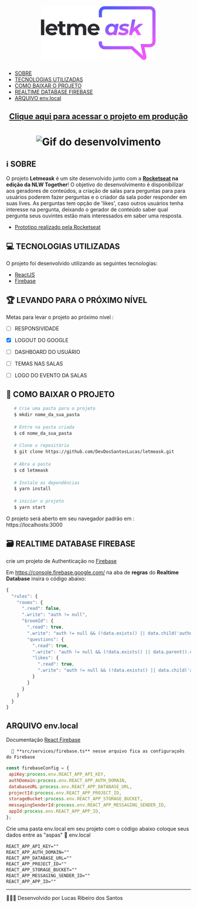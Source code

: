 <h1 align = "center" >
   <img src = "./src/assets/images/logo.svg" alt = "Logo LetmeAsk" />
</h1>

- [SOBRE](#-sobre)
- [TECNOLOGIAS UTILIZADAS](#-TECNOLOGIAS-UTILIZADAS)
- [COMO BAIXAR O PROJETO](#-COMO-BAIXAR-O-PROJETO)
- [REALTIME DATABASE FIREBASE](#-REALTIME-DATABASE-FIREBASE)
- [ARQUIVO env.local](#-ARQUIVO-env.local)

<h2 align = "center" >
   <a href = "https://letmeask-e0311.web.app/"> Clique aqui para acessar o projeto em produção</a>
</h2>
 
<h1 align = "center" >
   <img = src = "" alt = "Gif do desenvolvimento" />   
</h1>


## ℹ️ SOBRE

O projeto **Letmeask** é um site desenvolvido junto com a **[Rocketseat](https://rocketseat.com.br/) na edição da NLW Together**!
O objetivo do desenvolvimento é disponibilizar aos geradores de conteúdos, a criação de salas para perguntas para para usuários poderem fazer perguntas e o criador da sala poder responder em suas lives. As perguntas tem opção de 'likes', caso outros usuários tenha interesse na pergunta, deixando o gerador de conteúdo saber qual pergunta seus ouvintes estão mais interessados em saber uma resposta.
- [Prototipo realizado pela Rocketseat](https://www.figma.com/file/NnyaLK9X0J08pJFpmNB9m9/Letmeask-(Copy)?node-id=45%3A1771)

## 💻 TECNOLOGIAS UTILIZADAS

O projeto foi desenvolvido utilizando as seguintes tecnologias:

- [ReactJS](https://pt-br.reactjs.org/)
- [Firebase](https://firebase.google.com/docs)

## 🏆 LEVANDO PARA O PRÓXIMO NÍVEL
   Metas para levar o projeto ao próximo nível :
   - [ ] RESPONSIVIDADE
   - [x] LOGOUT DO GOOGLE
   - [ ] DASHBOARD DO USUÁRIO
   - [ ] TEMAS NAS SALAS
   - [ ] LOGO DO EVENTO DA SALAS
   

## 📁 COMO BAIXAR O PROJETO
```bash
   # Crie uma pasta para o projeto
   $ mkdir nome_da_sua_pasta
   
   # Entre na pasta criada
   $ cd nome_da_sua_pasta
   
   # Clone o repositório
   $ git clone https://github.com/DevDosSantosLucas/letmeask.git
   
   # Abra a pasta
   $ cd letmeask
   
   # Instale as dependências
   $ yarn install
   
   # iniciar o projeto
   $ yarn start
````
   O projeto será aberto em seu navegador padrão em :
   https://localhosts:3000


## 🗃 REALTIME DATABASE FIREBASE
   
   crie um projeto de Authenticação no [Firebase](https://console.firebase.google.com/) 

Em https://console.firebase.google.com/ na aba de **regras** do **Realtime Database** insira o código abaixo:
```js
{
  "rules": {
    "rooms": {
      ".read": false,
      ".write": "auth != null",
      "$roomId": {
        ".read": true,
        ".write": "auth != null && (!data.exists() || data.child('authorId').val() == auth.id)",
        "questions": {
          ".read": true,
          ".write": "auth != null && (!data.exists() || data.parent().child('authorId').val() == auth.id)",
          "likes": {
            ".read": true,
            ".write": "auth != null && (!data.exists() || data.child('authorId').val() == auth.id)"
          }
        }
      }
    }
  }
}
```
## ARQUIVO env.local
   
   Documentação [React Firebase](https://react-firebase-js.com/docs/react-firebase-auth/getting-started#get-your-firebase-config)<br>
   
      📁 **src/services/firebase.ts** nesse arquivo fica as configuraçoẽs do Firebase 
   ```js
   const firebaseConfig = {
    apiKey:process.env.REACT_APP_API_KEY,
    authDomain:process.env.REACT_APP_AUTH_DOMAIN,
    databaseURL:process.env.REACT_APP_DATABASE_URL,
    projectId:process.env.REACT_APP_PROJECT_ID,
    storageBucket:process.env.REACT_APP_STORAGE_BUCKET,
    messagingSenderId:process.env.REACT_APP_MESSAGING_SENDER_ID,
    appId:process.env.REACT_APP_APP_ID,
  };
   ```
   
   Crie uma pasta env.local em seu projeto com o código abaixo  coloque seus dados  entre as "aspas"
   📁 env.local
   ```env
   REACT_APP_API_KEY=""
   REACT_APP_AUTH_DOMAIN=""
   REACT_APP_DATABASE_URL=""
   REACT_APP_PROJECT_ID=""
   REACT_APP_STORAGE_BUCKET=""
   REACT_APP_MESSAGING_SENDER_ID=""
   REACT_APP_APP_ID=""
   ```

   
   ---
   👨🏻‍💻 Desenvolvido por Lucas Ribeiro dos Santos

